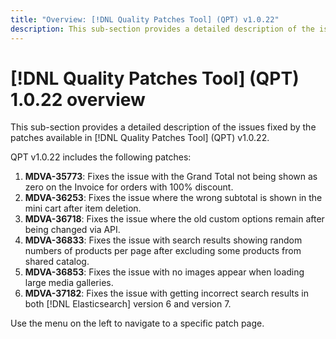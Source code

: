```yaml
---
title: "Overview: [!DNL Quality Patches Tool] (QPT) v1.0.22"
description: This sub-section provides a detailed description of the issues fixed by the patches available in [!DNL Quality Patches Tool] (QPT) v1.0.22.
---
```

# [!DNL Quality Patches Tool] (QPT) 1.0.22 overview

This sub-section provides a detailed description of the issues fixed by the patches available in [!DNL Quality Patches Tool] (QPT) v1.0.22.

QPT v1.0.22 includes the following patches:

1. **MDVA-35773**: Fixes the issue with the Grand Total not being shown as zero on the Invoice for orders with 100% discount.
1. **MDVA-36253**: Fixes the issue where the wrong subtotal is shown in the mini cart after item deletion.
1. **MDVA-36718**: Fixes the issue where the old custom options remain after being changed via API.
1. **MDVA-36833**: Fixes the issue with search results showing random numbers of products per page after excluding some products from shared catalog.
1. **MDVA-36853**: Fixes the issue with no images appear when loading large media galleries.
1. **MDVA-37182**: Fixes the issue with getting incorrect search results in both [!DNL Elasticsearch] version 6 and version 7.

Use the menu on the left to navigate to a specific patch page.
